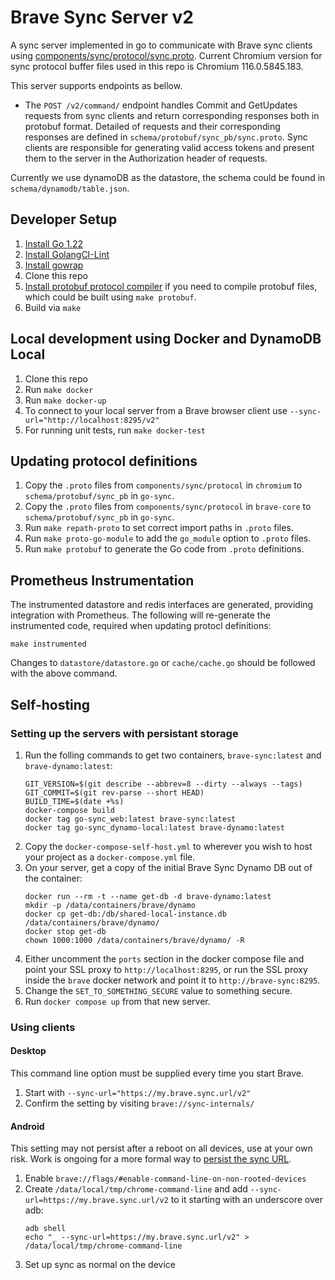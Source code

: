 # Brave Sync Server v2

A sync server implemented in go to communicate with Brave sync clients using
[components/sync/protocol/sync.proto](https://cs.chromium.org/chromium/src/components/sync/protocol/sync.proto).
Current Chromium version for sync protocol buffer files used in this repo is Chromium 116.0.5845.183.

This server supports endpoints as bellow.
- The `POST /v2/command/` endpoint handles Commit and GetUpdates requests from sync clients and return corresponding responses both in protobuf format. Detailed of requests and their corresponding responses are defined in `schema/protobuf/sync_pb/sync.proto`. Sync clients are responsible for generating valid access tokens and present them to the server in the Authorization header of requests.

Currently we use dynamoDB as the datastore, the schema could be found in `schema/dynamodb/table.json`.

## Developer Setup
1. [Install Go 1.22](https://golang.org/doc/install)
2. [Install GolangCI-Lint](https://github.com/golangci/golangci-lint#install)
3. [Install gowrap](https://github.com/hexdigest/gowrap#installation)
4. Clone this repo
5. [Install protobuf protocol compiler](https://github.com/protocolbuffers/protobuf#protocol-compiler-installation) if you need to compile protobuf files, which could be built using `make protobuf`.
6. Build via `make`

## Local development using Docker and DynamoDB Local
1. Clone this repo
2. Run `make docker`
3. Run `make docker-up`
4. To connect to your local server from a Brave browser client use `--sync-url="http://localhost:8295/v2"`
5. For running unit tests, run `make docker-test`

## Updating protocol definitions
1. Copy the `.proto` files from `components/sync/protocol` in `chromium` to `schema/protobuf/sync_pb` in `go-sync`.
2. Copy the `.proto` files from `components/sync/protocol` in `brave-core` to `schema/protobuf/sync_pb` in `go-sync`.
3. Run `make repath-proto` to set correct import paths in `.proto` files.
4. Run `make proto-go-module` to add the `go_module` option to `.proto` files.
5. Run `make protobuf` to generate the Go code from `.proto` definitions.

## Prometheus Instrumentation
The instrumented datastore and redis interfaces are generated, providing integration with Prometheus.  The following will re-generate the instrumented code, required when updating protocl definitions:

```
make instrumented
```

Changes to `datastore/datastore.go` or `cache/cache.go` should be followed with the above command.

## Self-hosting

### Setting up the servers with persistant storage
1. Run the folling commands to get two containers, `brave-sync:latest` and `brave-dynamo:latest`:
    ```
    GIT_VERSION=$(git describe --abbrev=8 --dirty --always --tags)
    GIT_COMMIT=$(git rev-parse --short HEAD)
    BUILD_TIME=$(date +%s)
    docker-compose build
    docker tag go-sync_web:latest brave-sync:latest
    docker tag go-sync_dynamo-local:latest brave-dynamo:latest
    ```
2. Copy the `docker-compose-self-host.yml` to wherever you wish to host your project as a `docker-compose.yml` file.
3. On your server, get a copy of the initial Brave Sync Dynamo DB out of the container:
    ```
    docker run --rm -t --name get-db -d brave-dynamo:latest
    mkdir -p /data/containers/brave/dynamo
    docker cp get-db:/db/shared-local-instance.db /data/containers/brave/dynamo/
    docker stop get-db
    chown 1000:1000 /data/containers/brave/dynamo/ -R
    ```
4. Either uncomment the `ports` section in the docker compose file and point your SSL proxy to `http://localhost:8295`, or run the SSL proxy inside the `brave` docker network and point it to `http://brave-sync:8295`.
5. Change the `SET_TO_SOMETHING_SECURE` value to something secure.
6. Run `docker compose up` from that new server.

### Using clients

#### Desktop
This command line option must be supplied every time you start Brave.
1. Start with `--sync-url="https://my.brave.sync.url/v2"`
2. Confirm the setting by visiting `brave://sync-internals/`

#### Android
This setting may not persist after a reboot on all devices, use at your own risk. Work is ongoing for a more formal way to [persist the sync URL](https://github.com/brave/brave-browser/issues/12314).
1. Enable `brave://flags/#enable-command-line-on-non-rooted-devices`
2. Create `/data/local/tmp/chrome-command-line` and add `--sync-url=https://my.brave.sync.url/v2` to it starting with an underscore over adb:
    ```
    adb shell
    echo "_ --sync-url=https://my.brave.sync.url/v2" > /data/local/tmp/chrome-command-line
    ```
3. Set up sync as normal on the device